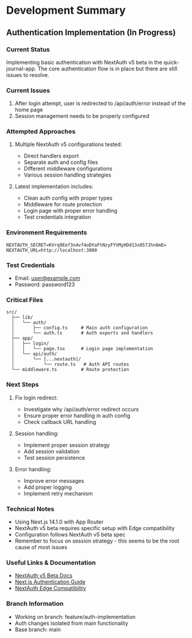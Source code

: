 # Development Summary

## Authentication Implementation (In Progress)

### Current Status
Implementing basic authentication with NextAuth v5 beta in the quick-journal-app. The core authentication flow is in place but there are still issues to resolve.

### Current Issues
1. After login attempt, user is redirected to /api/auth/error instead of the home page
2. Session management needs to be properly configured

### Attempted Approaches
1. Multiple NextAuth v5 configurations tested:
   - Direct handlers export
   - Separate auth and config files
   - Different middleware configurations
   - Various session handling strategies

2. Latest implementation includes:
   - Clean auth config with proper types
   - Middleware for route protection
   - Login page with proper error handling
   - Test credentials integration

### Environment Requirements
```env
NEXTAUTH_SECRET=KVrq9Eef3n4vf4oDYaFtNzyFYVMyHDd13x057Jhn6mE=
NEXTAUTH_URL=http://localhost:3000
```

### Test Credentials
- Email: user@example.com
- Password: password123

### Critical Files
```
src/
  ├── lib/
  │   └── auth/
  │       ├── config.ts     # Main auth configuration
  │       └── auth.ts       # Auth exports and handlers
  ├── app/
  │   ├── login/
  │   │   └── page.tsx      # Login page implementation
  │   └── api/auth/
  │       └── [...nextauth]/
  │           └── route.ts   # Auth API routes
  └── middleware.ts         # Route protection
```

### Next Steps
1. Fix login redirect:
   - Investigate why /api/auth/error redirect occurs
   - Ensure proper error handling in auth config
   - Check callback URL handling

2. Session handling:
   - Implement proper session strategy
   - Add session validation
   - Test session persistence

3. Error handling:
   - Improve error messages
   - Add proper logging
   - Implement retry mechanism

### Technical Notes
- Using Next.js 14.1.0 with App Router
- NextAuth v5 beta requires specific setup with Edge compatibility
- Configuration follows NextAuth v5 beta spec
- Remember to focus on session strategy - this seems to be the root cause of most issues

### Useful Links & Documentation
- [NextAuth v5 Beta Docs](https://authjs.dev/)
- [Next.js Authentication Guide](https://nextjs.org/docs/pages/building-your-application/authentication)
- [NextAuth Edge Compatibility](https://authjs.dev/guides/upgrade-to-v5)

### Branch Information
- Working on branch: feature/auth-implementation
- Auth changes isolated from main functionality
- Base branch: main